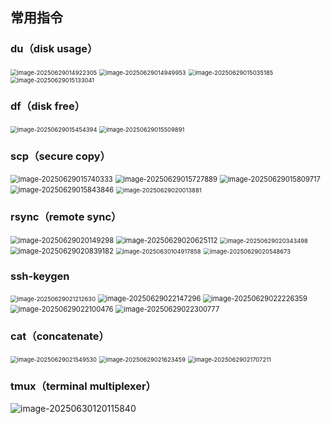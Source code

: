## 常用指令

### du（disk usage）

<img src="assets/image-20250629014922305.png" alt="image-20250629014922305" style="zoom:67%;" /> 

<img src="assets/image-20250629014949953.png" alt="image-20250629014949953" style="zoom:67%;" /> 

<img src="assets/image-20250629015035185.png" alt="image-20250629015035185" style="zoom:67%;" /> 

<img src="assets/image-20250629015133041.png" alt="image-20250629015133041" style="zoom:67%;" />  

### df（disk free）

<img src="assets/image-20250629015454394.png" alt="image-20250629015454394" style="zoom:67%;" /> 

<img src="assets/image-20250629015509891.png" alt="image-20250629015509891" style="zoom:67%;" /> 

### scp（secure copy）

<img src="assets/image-20250629015740333.png" alt="image-20250629015740333" style="zoom:80%;" /> 

<img src="assets/image-20250629015727889.png" alt="image-20250629015727889" style="zoom:80%;" /> 

<img src="assets/image-20250629015809717.png" alt="image-20250629015809717" style="zoom:80%;" /> 

<img src="assets/image-20250629015843846.png" alt="image-20250629015843846" style="zoom:80%;" /> 

<img src="assets/image-20250629020013881.png" alt="image-20250629020013881" style="zoom:67%;" /> 

### rsync（remote sync）

<img src="assets/image-20250629020149298.png" alt="image-20250629020149298" style="zoom:80%;" /> 

<img src="assets/image-20250629020625112.png" alt="image-20250629020625112" style="zoom:80%;" />  

<img src="assets/image-20250629020343498.png" alt="image-20250629020343498" style="zoom:67%;" /> 

<img src="assets/image-20250629020839182.png" alt="image-20250629020839182" style="zoom:80%;" />  

<img src="assets/image-20250630104917858.png" alt="image-20250630104917858" style="zoom:67%;" /> 

<img src="assets/image-20250629020548673.png" alt="image-20250629020548673" style="zoom: 67%;" />  

### ssh-keygen

<img src="assets/image-20250629021212630.png" alt="image-20250629021212630" style="zoom:67%;" /> 

<img src="assets/image-20250629022147296.png" alt="image-20250629022147296" style="zoom: 80%;" /> 

<img src="assets/image-20250629022226359.png" alt="image-20250629022226359" style="zoom:80%;" />  

<img src="assets/image-20250629022100476.png" alt="image-20250629022100476" style="zoom:80%;" /> 

<img src="assets/image-20250629022300777.png" alt="image-20250629022300777" style="zoom:80%;" /> 

 

### cat（concatenate）

<img src="assets/image-20250629021549530.png" alt="image-20250629021549530" style="zoom:67%;" /> 

<img src="assets/image-20250629021623459.png" alt="image-20250629021623459" style="zoom:67%;" /> 

<img src="assets/image-20250629021707211.png" alt="image-20250629021707211" style="zoom:67%;" /> 

### tmux（terminal multiplexer）

![image-20250630120115840](assets/image-20250630120115840.png)  